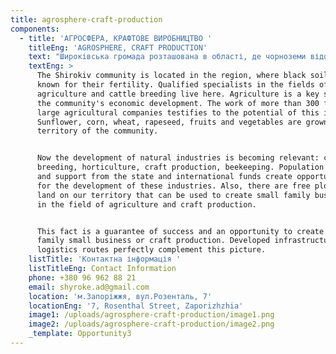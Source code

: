 ```yaml
---
title: agrosphere-craft-production
components:
  - title: 'АГРОСФЕРА, КРАФТОВЕ ВИРОБНИЦТВО '
    titleEng: 'AGROSPHERE, CRAFT PRODUCTION'
    text: "Широківська громада розташована в області, де чорноземи відомі своєю родючістю. Тут проживають кваліфіковані спеціалісти у галузях землеробства та скотарства.\_ Сільське господарство є ключовим сегментом економічного розвитку громади. Про потенціал цієї галузі свідчить робота понад 300 фермерських господарств та великих агрофірм. На території громади вирощують соняшник, кукурудзу, пшеницю, ріпак, фрукти та овочі.\_\n\n\nЗараз актуальним стає розвиток натуральних галузей: скотарства, садівництва, крафтового виробництва, пасік. Збільшення населення і підтримка від держави та міжнародних фондів створюють можливості для розвитку цих галузей. Також, на нашій території є вільні земельні ділянки, які можуть бути використані для створення малих сімейних бізнесів у сфері сільського господарства та крафтового виробництва.\n\n\nЦей\_ факт є запорукою успіху і можливістю створення унікального, сімейного малого бізнесу чи крафтового виробництва. Розвинена інфраструктура та логістичні маршрути ідеально доповнюють цю картину.\n\n"
    textEng: >
      The Shirokiv community is located in the region, where black soils are
      known for their fertility. Qualified specialists in the fields of
      agriculture and cattle breeding live here. Agriculture is a key segment of
      the community's economic development. The work of more than 300 farms and
      large agricultural companies testifies to the potential of this industry.
      Sunflower, corn, wheat, rapeseed, fruits and vegetables are grown on the
      territory of the community.


      Now the development of natural industries is becoming relevant: cattle
      breeding, horticulture, craft production, beekeeping. Population growth
      and support from the state and international funds create opportunities
      for the development of these industries. Also, there are free plots of
      land on our territory that can be used to create small family businesses
      in the field of agriculture and craft production.


      This fact is a guarantee of success and an opportunity to create a unique,
      family small business or craft production. Developed infrastructure and
      logistics routes perfectly complement this picture.
    listTitle: 'Контактна інформація '
    listTitleEng: Contact Information
    phone: +380 96 962 88 21
    email: shyroke.ad@gmail.com
    location: 'м.Запоріжжя, вул.Розенталь, 7'
    locationEng: '7, Rosenthal Street, Zaporizhzhia'
    image1: /uploads/agrosphere-craft-production/image1.png
    image2: /uploads/agrosphere-craft-production/image2.png
    _template: Opportunity3
---
```




